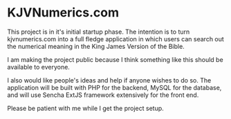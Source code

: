 KJVNumerics.com
========================

This project is in it's initial startup phase. The intention is to turn kjvnumerics.com into a full fledge application
in which users can search out the numerical meaning in the King James Version of the Bible.

I am making the project public because I think something like this should be available to everyone.

I also would like people's ideas and help if anyone wishes to do so. The application will be built with PHP for the
backend, MySQL for the database, and will use Sencha ExtJS framework extensively for the front end.

Please be patient with me while I get the project setup.
